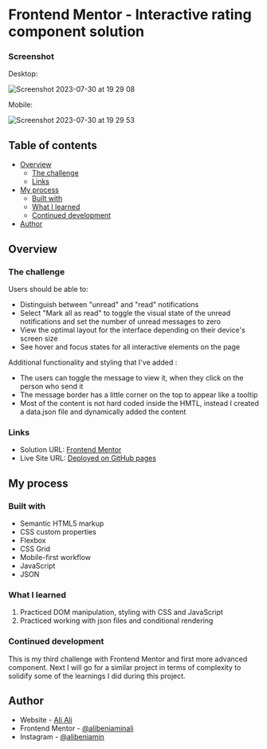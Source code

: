 # Frontend Mentor - Interactive rating component solution

### Screenshot

Desktop:

![Screenshot 2023-07-30 at 19 29 08](https://github.com/alibeniaminali/Frontend-mentor-notifications/assets/94930059/ef7ab4fb-ee16-4462-a9ff-84639a13b4a6)

Mobile:

![Screenshot 2023-07-30 at 19 29 53](https://github.com/alibeniaminali/Frontend-mentor-notifications/assets/94930059/b1499fde-f9a9-456a-ad0f-e978b35b2476)

## Table of contents

- [Overview](#overview)
  - [The challenge](#the-challenge)
  - [Links](#links)
- [My process](#my-process)
  - [Built with](#built-with)
  - [What I learned](#what-i-learned)
  - [Continued development](#continued-development)
- [Author](#author)

## Overview

### The challenge

Users should be able to:

- Distinguish between "unread" and "read" notifications
- Select "Mark all as read" to toggle the visual state of the unread notifications and set the number of unread messages to zero
- View the optimal layout for the interface depending on their device's screen size
- See hover and focus states for all interactive elements on the page

Additional functionality and styling that I've added :
- The users can toggle the message to view it, when they click on the person who send it
- The message border has a little corner on the top to appear like a tooltip
- Most of the content is not hard coded inside the HMTL, instead I created a data.json file and dynamically added the content
### Links

- Solution URL: [Frontend Mentor](https://www.frontendmentor.io/solutions/html-css-grid-javascript-json-TlJQH5xI89)
- Live Site URL: [Deployed on GitHub pages](https://alibeniaminali.github.io/Frontend-mentor-notifications/)

## My process

### Built with

- Semantic HTML5 markup
- CSS custom properties
- Flexbox
- CSS Grid
- Mobile-first workflow
- JavaScript
- JSON

### What I learned

1. Practiced DOM manipulation, styling with CSS and JavaScript
2. Practiced working with json files and conditional rendering

### Continued development

This is my third challenge with Frontend Mentor and first more advanced component. Next I will go for a similar project in terms of complexity to solidify some of the learnings I did during this project.

## Author

- Website - [Ali Ali](https://www.alibeniaminali.co.uk/)
- Frontend Mentor - [@alibeniaminali](https://www.frontendmentor.io/profile/alibeniaminali)
- Instagram - [@alibeniamin](https://www.instagram.com/alibeniamin/?hl=en-gb)
